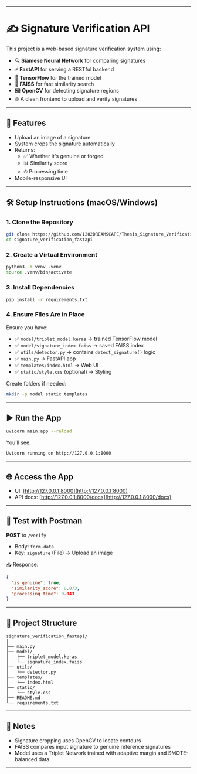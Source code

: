 
---
# ✍️ Signature Verification API

This project is a web-based signature verification system using:

- 🔍 **Siamese Neural Network** for comparing signatures  
- ⚡ **FastAPI** for serving a RESTful backend  
- 🧠 **TensorFlow** for the trained model  
- 🔎 **FAISS** for fast similarity search  
- 🖼️ **OpenCV** for detecting signature regions  
- 🌐 A clean frontend to upload and verify signatures

---

## 🚀 Features

- Upload an image of a signature
- System crops the signature automatically
- Returns:
  - ✅ Whether it's genuine or forged
  - 📊 Similarity score
  - ⏱ Processing time
- Mobile-responsive UI

---

## 🛠 Setup Instructions (macOS/Windows)

### 1. Clone the Repository

```bash
git clone https://github.com/1202DREAMSCAPE/Thesis_Signature_Verification_FASTAPI
cd signature_verification_fastapi
```

### 2. Create a Virtual Environment

```bash
python3 -m venv .venv
source .venv/bin/activate
```

### 3. Install Dependencies

```bash
pip install -r requirements.txt
```

### 4. Ensure Files Are in Place

Ensure you have:
- ✅ `model/triplet_model.keras`  → trained TensorFlow model
- ✅ `model/signature_index.faiss` → saved FAISS index
- ✅ `utils/detector.py`           → contains `detect_signature()` logic
- ✅ `main.py`                     → FastAPI app
- ✅ `templates/index.html`        → Web UI
- ✅ `static/style.css` (optional) → Styling

Create folders if needed:
```bash
mkdir -p model static templates
```

---

## ▶️ Run the App

```bash
uvicorn main:app --reload
```

You’ll see:
```
Uvicorn running on http://127.0.0.1:8000
```

---

## 🌐 Access the App

- UI: [http://127.0.0.1:8000](http://127.0.0.1:8000)
- API docs: [http://127.0.0.1:8000/docs](http://127.0.0.1:8000/docs)

---

## 🧪 Test with Postman

**POST** to `/verify`  
- Body: `form-data`
- Key: `signature` (File) → Upload an image

📥 Response:
```json
{
  "is_genuine": true,
  "similarity_score": 0.873,
  "processing_time": 0.043
}
```

---

## 📁 Project Structure

```
signature_verification_fastapi/
│
├── main.py
├── model/
│   ├── triplet_model.keras
│   └── signature_index.faiss
├── utils/
│   └── detector.py
├── templates/
│   └── index.html
├── static/
│   └── style.css 
├── README.md
└── requirements.txt
```

---

## 🧠 Notes

- Signature cropping uses OpenCV to locate contours
- FAISS compares input signature to genuine reference signatures
- Model uses a Triplet Network trained with adaptive margin and SMOTE-balanced data

---

```